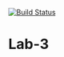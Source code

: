 [![Build Status](https://travis-ci.org/IlyaFLW/Lab-3.svg?branch=main)](https://travis-ci.org/IlyaFLW/Lab-3)



# Lab-3
